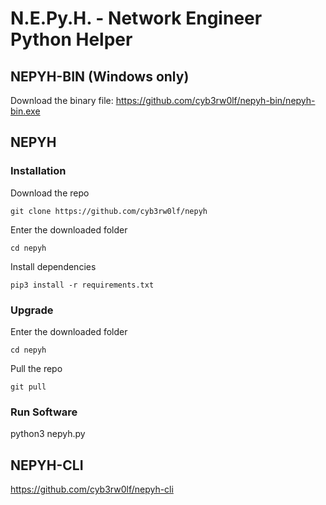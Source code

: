 # N.E.Py.H. - Network Engineer Python Helper

## NEPYH-BIN (Windows only)
Download the binary file:
https://github.com/cyb3rw0lf/nepyh-bin/nepyh-bin.exe

## NEPYH
### Installation
Download the repo
```
git clone https://github.com/cyb3rw0lf/nepyh
```

Enter the downloaded folder
```
cd nepyh
```

Install dependencies
```
pip3 install -r requirements.txt
```

### Upgrade
Enter the downloaded folder
```
cd nepyh
```

Pull the repo
```
git pull
```

### Run Software
python3 nepyh.py


## NEPYH-CLI
https://github.com/cyb3rw0lf/nepyh-cli
